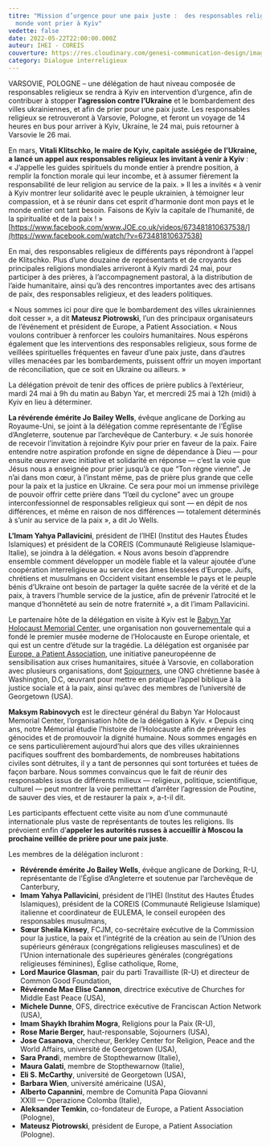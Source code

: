 ```yaml
---
titre: "Mission d’urgence pour une paix juste :  des responsables religieux du
  monde vont prier à Kyiv"
vedette: false
date: 2022-05-22T22:00:00.000Z
auteur: IHEI - COREIS
couverture: https://res.cloudinary.com/genesi-communication-design/image/upload/v1653291342/IMG-20220523-WA0000_jcudiy.jpg
category: Dialogue interreligieux
---
```

VARSOVIE, POLOGNE –&nbsp;une délégation de haut niveau composée de responsables religieux se rendra à Kyiv en intervention d’urgence, afin de contribuer à stopper **l’agression contre l’Ukraine** et le bombardement des villes ukrainiennes, et afin de prier pour une paix juste. Les responsables religieux se retrouveront à Varsovie, Pologne, et feront un voyage de 14 heures en bus pour arriver à Kyiv, Ukraine, le 24 mai, puis retourner à Varsovie le 26 mai.

En mars, **Vitali Klitschko, le maire de Kyiv, capitale assiégée de l’Ukraine, a lancé un appel aux responsables religieux les invitant à venir à Kyiv**&nbsp;: «&nbsp;J’appelle les guides spirituels du monde entier à prendre position, à remplir la fonction morale qui leur incombe, et à assumer fièrement la responsabilité de leur religion au service de la paix.&nbsp;» Il les a invités «&nbsp;à venir à Kyiv montrer leur solidarité avec le peuple ukrainien, à témoigner leur compassion, et à se réunir dans cet esprit d’harmonie dont mon pays et le monde entier ont tant besoin. Faisons de Kyiv la capitale de l’humanité, de la spiritualité et de la paix&nbsp;!&nbsp;» [https://www.facebook.com/www.JOE.co.uk/videos/673481810637538/](https://www.facebook.com/watch/?v=673481810637538)

En mai, des responsables religieux de différents pays répondront à l’appel de Klitschko. Plus d’une douzaine de représentants et de croyants des principales religions mondiales arriveront à Kyiv mardi 24 mai, pour participer à des prières, à l’accompagnement pastoral, à la distribution de l’aide humanitaire, ainsi qu’à des rencontres importantes avec des artisans de paix, des responsables religieux, et des leaders politiques.

«&nbsp;Nous sommes ici pour dire que le bombardement des villes ukrainiennes doit cesser&nbsp;», a dit **Mateusz Piotrowski**, l’un des principaux organisateurs de l’événement et président de Europe, a Patient Association. «&nbsp;Nous voulons contribuer à renforcer les couloirs humanitaires. Nous espérons également que les interventions des responsables religieux, sous forme de veillées spirituelles fréquentes en faveur d’une paix juste, dans d’autres villes menacées par les bombardements, puissent offrir un moyen important de réconciliation, que ce soit en Ukraine ou ailleurs.&nbsp;»

La délégation prévoit de tenir des offices de prière publics à l’extérieur, mardi 24 mai à 9h du matin au Babyn Yar, et mercredi 25 mai à 12h (midi) à Kyiv en lieu à déterminer.

**La révérende émérite Jo Bailey Wells**, évêque anglicane de Dorking au Royaume-Uni, se joint à la délégation comme représentante de l’Église d’Angleterre, soutenue par l’archevêque de Canterbury. «&nbsp;Je suis honorée de recevoir l’invitation à rejoindre Kyiv pour prier en faveur de la paix. Faire entendre notre aspiration profonde en signe de dépendance à Dieu —&nbsp;pour ensuite œuvrer avec initiative et solidarité en réponse&nbsp;— c’est la voie que Jésus nous a enseignée pour prier jusqu’à ce que “Ton règne vienne”. Je n’ai dans mon cœur, à l’instant même, pas de prière plus grande que celle pour la paix et la justice en Ukraine. Ce sera pour moi un immense privilège de pouvoir offrir cette prière dans “l’œil du cyclone” avec un groupe interconfessionnel de responsables religieux qui sont —&nbsp;en dépit de nos différences, et même en raison de nos différences&nbsp;— totalement déterminés à s’unir au service de la paix&nbsp;», a dit Jo Wells.

**L’Imam Yahya Pallavicini**, président de l’IHEI (Institut des Hautes Études Islamiques) et président de la COREIS (Communauté Religieuse Islamique-Italie), se joindra à la délégation. «&nbsp;Nous avons besoin d’apprendre ensemble comment développer un modèle fiable et la valeur ajoutée d’une coopération interreligieuse au service des âmes blessées d’Europe. Juifs, chrétiens et musulmans en Occident visitant ensemble le pays et le peuple bénis d’Ukraine ont besoin de partager la quête sacrée de la vérité et de la paix, à travers l’humble service de la justice, afin de prévenir l’atrocité et le manque d’honnêteté au sein de notre fraternité&nbsp;», a dit l’imam Pallavicini.

Le partenaire hôte de la délégation en visite à Kyiv est le [Babyn Yar Holocaust Memorial Center](https://babynyar.org/en/about), une organisation non gouvernementale qui a fondé le premier musée moderne de l’Holocauste en Europe orientale, et qui est un centre d’étude sur la tragédie. La délégation est organisée par [Europe, a Patient Association](https://www.europeapatient.com/), une initiative paneuropéenne de sensibilisation aux crises humanitaires, située à Varsovie, en collaboration avec plusieurs organisations, dont [Sojourners](https://sojo.net/join/campaigns/nonviolence-and-peace), une ONG chrétienne basée à Washington, D.C, œuvrant pour mettre en pratique l’appel biblique à la justice sociale et à la paix, ainsi qu’avec des membres de l’université de Georgetown (USA).

**Maksym Rabinovych** est le directeur général du Babyn Yar Holocaust Memorial Center, l’organisation hôte de la délégation à Kyiv. «&nbsp;Depuis cinq ans, notre Mémorial étudie l’histoire de l’Holocauste afin de prévenir les génocides et de promouvoir la dignité humaine. Nous sommes engagés en ce sens particulièrement aujourd’hui alors que des villes ukrainiennes pacifiques souffrent des bombardements, de nombreuses habitations civiles sont détruites, il y a tant de personnes qui sont torturées et tuées de façon barbare. Nous sommes convaincus que le fait de réunir des responsables issus de différents milieux —&nbsp;religieux, politique, scientifique, culturel&nbsp;— peut montrer la voie permettant d’arrêter l’agression de Poutine, de sauver des vies, et de restaurer la paix&nbsp;», a-t-il dit.

Les participants effectuent cette visite au nom d’une communauté internationale plus vaste de représentants de toutes les religions. Ils prévoient enfin d’**appeler les autorités russes à accueillir à Moscou la prochaine veillée de prière pour une paix juste**.

Les membres de la délégation incluront&nbsp;:

* **Révérende émérite Jo Bailey Wells**, évêque anglicane de Dorking, R-U, représentante de l’Église d’Angleterre et soutenue par l’archevêque de Canterbury,</br>
* **Imam Yahya Pallavicini**, président de l’IHEI (Institut des Hautes Études Islamiques), président de la COREIS (Communauté Religieuse Islamique) italienne et coordinateur de EULEMA, le conseil européen des responsables musulmans,</br>
* **Sœur Sheila Kinsey**, FCJM, co-secrétaire exécutive de la Commission pour la justice, la paix et l’intégrité de la création au sein de l’Union des supérieurs généraux (congrégations religieuses masculines) et de l’Union internationale des supérieures générales (congrégations religieuses féminines), Église catholique, Rome,</br>
* **Lord Maurice Glasman**, pair du parti Travailliste (R-U) et directeur de Common Good Foundation,</br>
* **Révérende Mae Elise Cannon**, directrice exécutive de Churches for Middle East Peace (USA),</br>
* **Michele Dunne**, OFS, directrice exécutive de Franciscan Action Network (USA),</br>
* **Imam Shaykh Ibrahim Mogra**, Religions pour la Paix (R-U),</br>
* **Rose Marie Berger,** haut-responsable, Sojourners (USA),</br>
* **Jose Casanova**, chercheur, Berkley Center for Religion, Peace and the World Affairs, université de Georgetown (USA),</br>
* **Sara Prand**i, membre de Stopthewarnow (Italie),</br>
* **Maura Galati**, membre de Stopthewarnow (Italie),</br>
* **Eli S. McCarthy**, université de Georgetown (USA),</br>
* **Barbara Wien**, université américaine (USA),</br>
* **Alberto Capannini**, membre de Comunità Papa Giovanni XXIII&nbsp;—&nbsp;Operazione Colomba (Italie),</br>
* **Aleksander Temkin**, co-fondateur de Europe, a Patient Association (Pologne),</br>
* **Mateusz Piotrowski**, président de Europe, a Patient Association (Pologne).